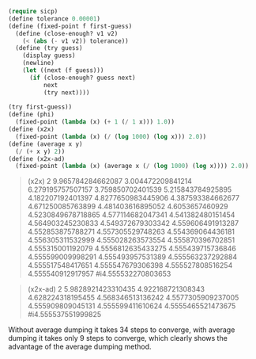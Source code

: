 ```lisp
(require sicp)
(define tolerance 0.00001)
(define (fixed-point f first-guess)
  (define (close-enough? v1 v2)
    (< (abs (- v1 v2)) tolerance))
  (define (try guess)
    (display guess)
    (newline)
    (let ((next (f guess)))
      (if (close-enough? guess next)
          next
          (try next))))
 
(try first-guess))
(define (phi)
  (fixed-point (lambda (x) (+ 1 (/ 1 x))) 1.0))
(define (x2x)
  (fixed-point (lambda (x) (/ (log 1000) (log x))) 2.0))
(define (average x y)
  (/ (+ x y) 2))
(define (x2x-ad)
  (fixed-point (lambda (x) (average x (/ (log 1000) (log x)))) 2.0))
```

> (x2x)
2
9.965784284662087
3.004472209841214
6.279195757507157
3.759850702401539
5.215843784925895
4.182207192401397
4.8277650983445906
4.387593384662677
4.671250085763899
4.481403616895052
4.6053657460929
4.5230849678718865
4.577114682047341
4.541382480151454
4.564903245230833
4.549372679303342
4.559606491913287
4.552853875788271
4.557305529748263
4.554369064436181
4.556305311532999
4.555028263573554
4.555870396702851
4.555315001192079
4.5556812635433275
4.555439715736846
4.555599009998291
4.555493957531389
4.555563237292884
4.555517548417651
4.555547679306398
4.555527808516254
4.555540912917957
#i4.555532270803653

> (x2x-ad)
2
5.9828921423310435
4.922168721308343
4.628224318195455
4.568346513136242
4.5577305909237005
4.555909809045131
4.555599411610624
4.5555465521473675
#i4.555537551999825

Without average dumping it takes 34 steps to converge, with average dumping it takes only 9 steps to converge,
which clearly shows the advantage of the average dumping method. 

